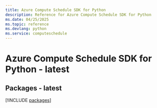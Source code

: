 ```yaml
---
title: Azure Compute Schedule SDK for Python
description: Reference for Azure Compute Schedule SDK for Python
ms.date: 04/25/2025
ms.topic: reference
ms.devlang: python
ms.service: computeschedule
---
```

# Azure Compute Schedule SDK for Python - latest
## Packages - latest
[!INCLUDE [packages](compute-schedule-index.md)]